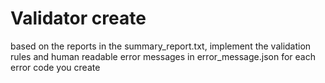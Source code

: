 # Validator create

based on the reports in the summary_report.txt, implement the validation rules and human readable error messages in error_message.json for each error code you create